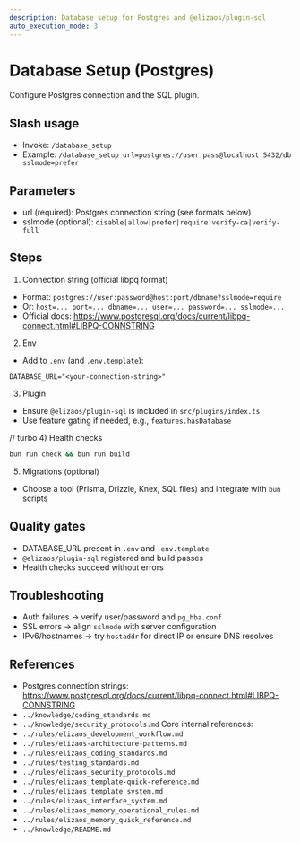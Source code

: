 ```yaml
---
description: Database setup for Postgres and @elizaos/plugin-sql
auto_execution_mode: 3
---
```


# Database Setup (Postgres)

Configure Postgres connection and the SQL plugin.

## Slash usage
- Invoke: `/database_setup`
- Example: `/database_setup url=postgres://user:pass@localhost:5432/db sslmode=prefer`

## Parameters
- url (required): Postgres connection string (see formats below)
- sslmode (optional): `disable|allow|prefer|require|verify-ca|verify-full`

## Steps
1) Connection string (official libpq format)
- Format: `postgres://user:password@host:port/dbname?sslmode=require`
- Or: `host=... port=... dbname=... user=... password=... sslmode=...`
- Official docs: https://www.postgresql.org/docs/current/libpq-connect.html#LIBPQ-CONNSTRING

2) Env
- Add to `.env` (and `.env.template`):
```
DATABASE_URL="<your-connection-string>"
```

3) Plugin
- Ensure `@elizaos/plugin-sql` is included in `src/plugins/index.ts`
- Use feature gating if needed, e.g., `features.hasDatabase`

// turbo
4) Health checks
```bash
bun run check && bun run build
```

5) Migrations (optional)
- Choose a tool (Prisma, Drizzle, Knex, SQL files) and integrate with `bun` scripts

## Quality gates
- DATABASE_URL present in `.env` and `.env.template`
- `@elizaos/plugin-sql` registered and build passes
- Health checks succeed without errors

## Troubleshooting
- Auth failures → verify user/password and `pg_hba.conf`
- SSL errors → align `sslmode` with server configuration
- IPv6/hostnames → try `hostaddr` for direct IP or ensure DNS resolves

## References
- Postgres connection strings: https://www.postgresql.org/docs/current/libpq-connect.html#LIBPQ-CONNSTRING
- `../knowledge/coding_standards.md`
- `../knowledge/security_protocols.md`
Core internal references:
- `../rules/elizaos_development_workflow.md`
- `../rules/elizaos-architecture-patterns.md`
- `../rules/elizaos_coding_standards.md`
- `../rules/testing_standards.md`
- `../rules/elizaos_security_protocols.md`
- `../rules/elizaos_template-quick-reference.md`
- `../rules/elizaos_template_system.md`
- `../rules/elizaos_interface_system.md`
- `../rules/elizaos_memory_operational_rules.md`
- `../rules/elizaos_memory_quick_reference.md`
- `../knowledge/README.md`
